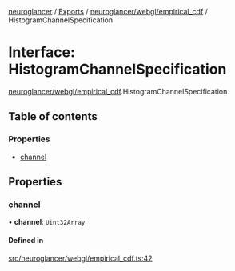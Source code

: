 [neuroglancer](../README.md) / [Exports](../modules.md) / [neuroglancer/webgl/empirical\_cdf](../modules/neuroglancer_webgl_empirical_cdf.md) / HistogramChannelSpecification

# Interface: HistogramChannelSpecification

[neuroglancer/webgl/empirical_cdf](../modules/neuroglancer_webgl_empirical_cdf.md).HistogramChannelSpecification

## Table of contents

### Properties

- [channel](neuroglancer_webgl_empirical_cdf.HistogramChannelSpecification.md#channel)

## Properties

### channel

• **channel**: `Uint32Array`

#### Defined in

[src/neuroglancer/webgl/empirical_cdf.ts:42](https://github.com/ActiveBrainAtlas2/neuroglancer/blob/034b457d/src/neuroglancer/webgl/empirical_cdf.ts#L42)
